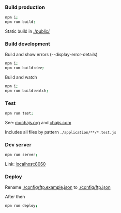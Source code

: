 ### Build production

``` bash
npm i;
npm run build;
```

Static build in [./public/](./public)

### Build development

Build and show errors (--display-error-details)

``` bash
npm i;
npm run build:dev;
```

Build and watch

``` bash
npm i;
npm run build:watch;
```


### Test

``` bash
npm run test;
```

See: 
[mochajs.org](https://mochajs.org/)
and
[chaijs.com](http://chaijs.com/)

Includes all files by pattern `./application/**/*.test.js`

### Dev server

``` bash
npm run server;
```

Link: [localhost:8060](http://localhost:8060/)

### Deploy
Rename [./config/ftp.example.json](./config/ftp.example.json) to [./config/ftp.json](./config/ftp.json) 

After then
``` bash
npm run deploy;
```
